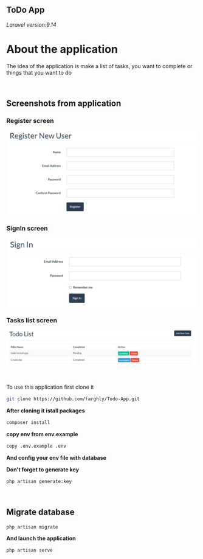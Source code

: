 ## ToDo App
*Laravel version:9.14*

# About the application

The idea of the application is make a list of tasks, you want to complete or things that you want to do

<br />

 ## Screenshots from application 
 
### **Register screen**
![SignIn screen](/public/img/appScreenshots/Register-Screen.PNG)

### **SignIn screen**

![SignIn screen](/public/img/appScreenshots/singIn-screen.PNG)

### **Tasks list screen**

![SignIn screen](/public/img/appScreenshots/tasks-list.PNG)

<br />

To use this application first clone it 
```bash
git clone https://github.com/farghly/Todo-App.git
```
**After cloning it istall packages**
```bash
composer install
```
**copy env from env.example**
```bash
copy .env.example .env
```

**And config your env file with database**

**Don't forget to generate key**
```bash
php artisan generate:key
```
<br/>

## **Migrate database**
```bash
php artisan migrate
```

**And launch the application**
```code
php artisan serve
```